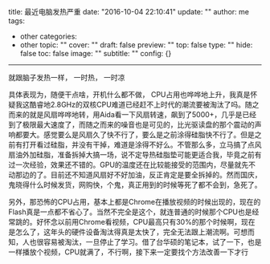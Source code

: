 title: 最近电脑发热严重
date: "2016-10-04 22:10:41"
update: ""
author: me
tags:
- other
categories:
- other
topic: ""
cover: ""
draft: false
preview: ""
top: false
type: ""
hide: false
toc: false
image: ""
subtitle: ""
config: {}


---



就跟脑子发热一样， 一时热， 一时凉

具体表现为，随便干点啥，开机什么都不做， CPU占用也哗哗地上升，我真是怀疑我这酷睿地2.8GHz的双核CPU难道已经赶不上时代的潮流要被淘汰了吗。随之而来的就是风扇哗哗地转，用Aida看一下风扇转速，飙到了5000+，几乎是已经到了极限最大速度了，而随之而来的噪音也是可见的，比光驱读盘的那个震动的声响都要大。感觉要么是风扇久了快不行了，要么是之前涂得硅脂快不行了。但是之前有打开看过硅脂，并没有干掉，难道是涂得不好么。不管那么多，立马搞了点风扇油外加硅脂，准备拆掉大搞一场，说不定导热硅脂垫可能更适合我，毕竟之前有过一次经验，效果还不错的。GPU的温度还在比较能接受的范围内，尽量就先不动那边的了。目前还不知道风扇好不好加油，反正肯定是要全拆掉的。然而国庆，鬼晓得什么时候发货，网购快，个鬼，真正用到的时候等死了都不会到，急死了。

另外，那恐怖的CPU占用，基本上都是Chrome在播放视频的时候出现的，现在的Flash真是一点都不省心了。当然不完全是这个，就连普通的时候那个CPU也是经常跳的。好怀念以前用Chrome看视频，CPU最高只有30%的那个时候啊，现在是怎么了，这年头的硬件设备淘汰得真是太快了，完全无法跟上潮流啊。可想而知，人也很容易被淘汰，一旦停止了学习。借了台华硕的笔记本，试了一下，也是一样播放个视频，CPU就满了，不行啊，接下来一定要找个方法改善一下才行
